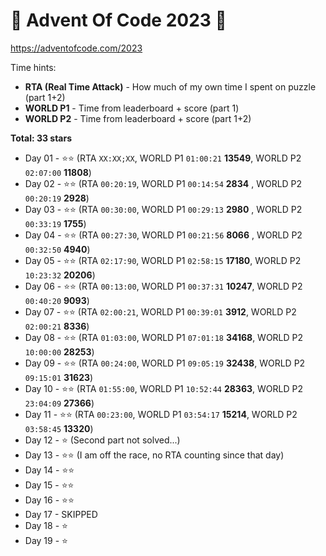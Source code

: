 # 🎁 Advent Of Code 2023 🎄

https://adventofcode.com/2023

Time hints:
- **RTA (Real Time Attack)** - How much of my own time I spent on puzzle (part 1+2)
- **WORLD P1** - Time from leaderboard + score (part 1)
- **WORLD P2** - Time from leaderboard + score (part 1+2)

**Total: 33 stars**

* Day 01 - ⭐⭐ (RTA `XX:XX;XX`, WORLD P1 `01:00:21` **13549**, WORLD P2 `02:07:00` **11808**)
* Day 02 - ⭐⭐ (RTA `00:20:19`, WORLD P1 `00:14:54` **2834** , WORLD P2 `00:20:19` **2928**)
* Day 03 - ⭐⭐ (RTA `00:30:00`, WORLD P1 `00:29:13` **2980** , WORLD P2 `00:33:19` **1755**)
* Day 04 - ⭐⭐ (RTA `00:27:30`, WORLD P1 `00:21:56` **8066** , WORLD P2 `00:32:50` **4940**)
* Day 05 - ⭐⭐ (RTA `02:17:90`, WORLD P1 `02:58:15` **17180**, WORLD P2 `10:23:32` **20206**)
* Day 06 - ⭐⭐ (RTA `00:13:00`, WORLD P1 `00:37:31` **10247**, WORLD P2 `00:40:20` **9093**)
* Day 07 - ⭐⭐ (RTA `02:00:21`, WORLD P1 `00:39:01` **3912**,  WORLD P2 `02:00:21` **8336**)
* Day 08 - ⭐⭐ (RTA `01:03:00`, WORLD P1 `07:01:18` **34168**, WORLD P2 `10:00:00` **28253**)
* Day 09 - ⭐⭐ (RTA `00:24:00`, WORLD P1 `09:05:19` **32438**, WORLD P2 `09:15:01` **31623**)
* Day 10 - ⭐⭐ (RTA `01:55:00`, WORLD P1 `10:52:44` **28363**, WORLD P2 `23:04:09` **27366**)
* Day 11 - ⭐⭐ (RTA `00:23:00`, WORLD P1 `03:54:17` **15214**, WORLD P2 `03:58:45` **13320**)
* Day 12 - ⭐ (Second part not solved...)
* Day 13 - ⭐⭐ (I am off the race, no RTA counting since that day)
* Day 14 - ⭐⭐
* Day 15 - ⭐⭐
* Day 16 - ⭐⭐
* Day 17 - SKIPPED
* Day 18 - ⭐
* Day 19 - ⭐

